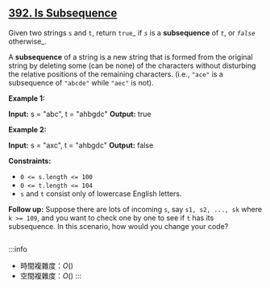 ## [392\. Is Subsequence](https://leetcode.com/problems/is-subsequence/)

Given two strings `s` and `t`, return `true`_ if _`s`_ is a **subsequence** of _`t`_, or _`false`_ otherwise_.

A **subsequence** of a string is a new string that is formed from the original string by deleting some (can be none) of the characters without disturbing the relative positions of the remaining characters. (i.e., `"ace"` is a subsequence of `"abcde"` while `"aec"` is not).

**Example 1:**

**Input:** s = "abc", t = "ahbgdc"
**Output:** true

**Example 2:**

**Input:** s = "axc", t = "ahbgdc"
**Output:** false

**Constraints:**

-   `0 <= s.length <= 100`
-   `0 <= t.length <= 104`
-   `s` and `t` consist only of lowercase English letters.

**Follow up:** Suppose there are lots of incoming `s`, say `s1, s2, ..., sk` where `k >= 109`, and you want to check one by one to see if `t` has its subsequence. In this scenario, how would you change your code?

```cpp=

```

:::info
- 時間複雜度：$O()$
- 空間複雜度：$O()$
:::
